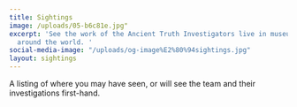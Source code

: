 ```yaml
---
title: Sightings
image: /uploads/05-b6c81e.jpg"
excerpt: 'See the work of the Ancient Truth Investigators live in museums and galleries
  around the world. '
social-media-image: "/uploads/og-image%E2%80%94sightings.jpg"
layout: sightings
---
```


A listing of where you may have seen, or will see the team and their investigations first-hand. 